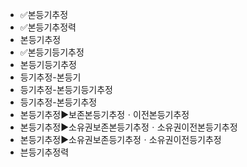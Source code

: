 - ✅본등기추정
- ✅본등기추정력
- 본등기추정
- ✅본등기등기추정
- 본등기등기추정
- 등기추정-본등기
- 등기추정-본등기등기추정
- 등기추정-본등기추정
- 본등기추정▶️보존본등기추정ㆍ이전본등기추정
- 본등기추정▶️소유권보존본등기추정ㆍ소유권이전본등기추정
- 본등기추정▶️소유권보존등기추정ㆍ소유권이전등기추정
- 븐등기추정력